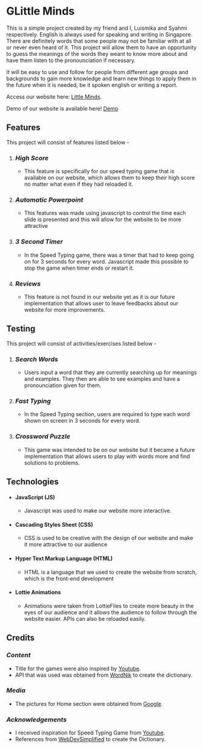 # **GLittle Minds**

This is a simple project created by my friend and I, Luismika and Syahmi respectively. English is always used for speaking and writing in Singapore. There are definitely words that some people may not be familiar with at all or never even heard of it. This project will allow them to have an opportunity to guess the meanings of the words they weant to know more about and have them listen to the pronounciation if necessary.

It will be easy to use and follow for people from different age groups and backgrounds to gain more knowledge and learn new things to apply them in the future when it is needed, be it spoken english or writing a report.

Access our website here: [Little Minds](https://syhmiii.github.io/Little-Minds/).

Demo of our website is available here! [Demo](https://drive.google.com/file/d/1VTHZjyy8iiQOAcHOpqLAYoT4ox_SQIbr/view?usp=sharing)
## **Features**

This project will consist of features listed below -

1. ### *High Score*
     - This feature is specifically for our speed typing game that is available on our website, which allows them to keep their high score no matter what even if they had reloaded it.

2. ### *Automatic Powerpoint*
     - This features was made using javascript to control the time each slide is presented and this will allow for the website to be more attractive
3. ### *3 Second Timer*
     - In the Speed Typing game, there was a timer that had to keep going on for 3 seconds for every word. Javascript made this possible to stop the game when timer ends or restart it.

4. ### *Reviews*
     - This feature is not found in our website yet as it is our future implementation that allows user to leave feedbacks about our website for more improvements.


## **Testing**

This project will consist of activities/exercises listed below -
1. ### *Search Words*
     - Users input a word that they are currently searching up for meanings and examples. They then are able to see examples and have a pronounciation given for them.

2. ### *Fast Typing*
     - In the Speed Typing section, users are required to type each word shown on screen in 3 seconds for every word.

2. ### *Crossword Puzzle*
     - This game was intended to be on our website but it became a future implementation that allows users to play with words more and find solutions to problems.

## **Technologies**
- #### JavaScript (JS)
     - Javascript was used to make our website more interactive.

- #### Cascading Styles Sheet (CSS)
     - CSS is used to be creative with the design of our website and make it more attractive to our audience

- #### Hyper Text Markup Language (HTML)
     - HTML is a language that we used to create the website from scratch, which is the front-end development

- #### Lottie Animations
     - Animations were taken from LottieFiles to create more beauty in the eyes of our audience and it allows the audience to follow through the website easier. APIs can also be reloaded easily.


## **Credits**
### *Content*
- Title for the games were also inspired by [Youtube](https://www.youtube.com/).
- API that was used was obtained from [WordNik](https://developer.wordnik.com/) to create the dictionary.

### *Media*
- The pictures for Home section were obtained from [Google](https://www.google.com/).


### *Acknowledgements*
- I received inspiration for Speed Typing Game from [Youtube](https://www.youtube.com/watch?v=Yw-SYSG-028).
- References from [WebDevSimplified](https://www.youtube.com/watch?v=R1S_NhKkvGA) to create the Dictionary.


